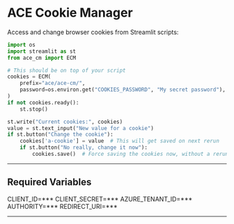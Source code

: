 # ACE Cookie Manager

Access and change browser cookies from Streamlit scripts:

```python
import os
import streamlit as st
from ace_cm import ECM

# This should be on top of your script
cookies = ECM(
    prefix="ace/ace-cm/",
    password=os.environ.get("COOKIES_PASSWORD", "My secret password"),
)
if not cookies.ready():
    st.stop()

st.write("Current cookies:", cookies)
value = st.text_input("New value for a cookie")
if st.button("Change the cookie"):
    cookies['a-cookie'] = value  # This will get saved on next rerun
    if st.button("No really, change it now"):
        cookies.save()  # Force saving the cookies now, without a rerun
```

---

## Required Variables

CLIENT_ID=\*\*\*
CLIENT_SECRET=\*\*\*
AZURE_TENANT_ID=\*\*\*
AUTHORITY=\*\*\*
REDIRECT_URI=\*\*\*

---
